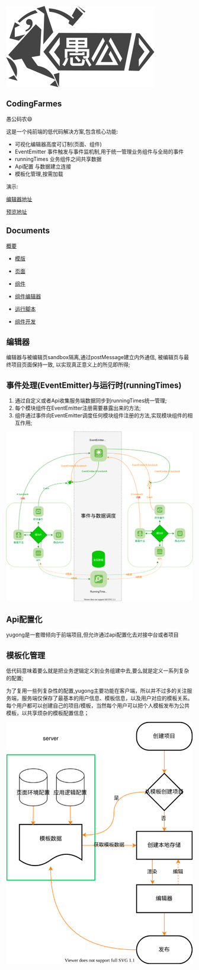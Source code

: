 ![Minion](./public/images/flow/logo.svg)

## CodingFarmes
愚公码农😄

这是一个纯前端的低代码解决方案,包含核心功能:

- 可视化编辑器高度可订制(页面、组件)
- EventEmitter 事件触发与事件监机制,用于统一管理业务组件与全局的事件
- runningTimes 业务组件之间共享数据
- Api配置 与数据建立连接
- 模板化管理,按需加载

演示:

  [编辑器地址](https://www.eightfeet.cn/yugong/dashboard/#/project) 
  
  [预览地址](https://www.eightfeet.cn/yugong/)

## Documents

[概要](./documents/introduce/README.md)

+ [模版](./documents/template/README.md)

+ [页面](./documents/page/README.md)

+ [组件](./documents/component/README.md)

+ [组件编辑器](./documents/moduleBoard/README.md)

+ [运行脚本](./documents/script/README.md)

+ [组件开发](./documents/component/README.md)

## 编辑器

编辑器与被编辑页sandbox隔离,通过postMessage建立内外通信, 被编辑页与最终项目页面保持一致, 以实现真正意义上的所见即所得;

## 事件处理(EventEmitter)与运行时(runningTimes)

1. 通过自定义或者Api收集服务端数据同步到runningTimes统一管理;
2. 每个模块组件在EventEmitter注册需要暴露出来的方法;
3. 组件通过事件向EventEmitter调度任何模块组件注册的方法,实现模块组件的相互作用;

![Minion](./public/images/flow/core.drawio.svg)

## Api配置化

yugong是一套赠倾向于前端项目,但允许通过api配置化去对接中台或者项目

## 模板化管理

低代码意味着要么就是把业务逻辑定义到业务组建中去,要么就是定义一系列复杂的配置;

为了复用一些列复杂性的配置,yugong主要功能在客户端，所以并不过多的关注服务端，服务端仅保存了最基本的用户信息、模板信息，以及用户对应的模板关系。每个用户都可以创建自己的项目/模板，当然每个用户可以把个人模板发布为公共模板，以共享烦杂的模板配置信息；

![Minion](./public/images/flow/template.drawio.svg)

